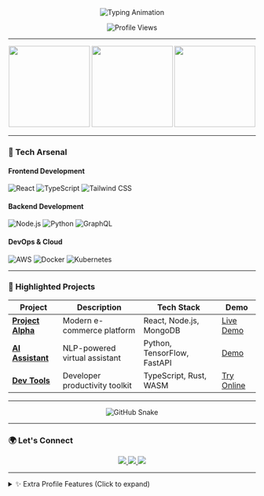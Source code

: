 <!-- Dynamic Header Section -->
<div align="center">
  <img src="https://readme-typing-svg.demolab.com?font=Fira+Code&weight=600&size=28&duration=4000&pause=1000&color=20C20E&center=true&vCenter=true&width=600&lines=Hi+👋,+I'm+{Chimi Tshering};{Chimi Tshering}" alt="Typing Animation" />
  
  ![Profile Views](https://komarev.com/ghpvc/?username={username}&style=flat-square&color=blueviolet)
</div>

---

<!-- GitHub Stats Grid -->
<div align="center">
  <img height="165em" src="https://github-readme-stats.vercel.app/api?username={username}&show_icons=true&theme=vision-friendly-dark&hide_border=true&include_all_commits=true&count_private=true" />
  <img height="165em" src="https://github-readme-stats.vercel.app/api/top-langs/?username={username}&layout=compact&theme=vision-friendly-dark&hide_border=true&langs_count=8" />
  <img height="165em" src="https://github-readme-streak-stats.herokuapp.com/?user={username}&theme=vision-friendly-dark&hide_border=true&date_format=j%20M%5B%20Y%5D" />
</div>

---

<!-- Tech Stack Section -->
### 🧰 Tech Arsenal

#### **Frontend Development**
![React](https://img.shields.io/badge/-React-61DAFB?logo=react&logoColor=black&style=for-the-badge)
![TypeScript](https://img.shields.io/badge/-TypeScript-3178C6?logo=typescript&logoColor=white&style=for-the-badge)
![Tailwind CSS](https://img.shields.io/badge/-Tailwind%20CSS-06B6D4?logo=tailwind-css&logoColor=white&style=for-the-badge)

#### **Backend Development**
![Node.js](https://img.shields.io/badge/-Node.js-339933?logo=node.js&logoColor=white&style=for-the-badge)
![Python](https://img.shields.io/badge/-Python-3776AB?logo=python&logoColor=white&style=for-the-badge)
![GraphQL](https://img.shields.io/badge/-GraphQL-E10098?logo=graphql&logoColor=white&style=for-the-badge)

#### **DevOps & Cloud**
![AWS](https://img.shields.io/badge/-AWS-232F3E?logo=amazon-aws&logoColor=white&style=for-the-badge)
![Docker](https://img.shields.io/badge/-Docker-2496ED?logo=docker&logoColor=white&style=for-the-badge)
![Kubernetes](https://img.shields.io/badge/-Kubernetes-326CE5?logo=kubernetes&logoColor=white&style=for-the-badge)

---

<!-- Featured Projects -->
### 🚀 Highlighted Projects

| Project | Description | Tech Stack | Demo |
|---------|-------------|------------|------|
| **[Project Alpha](https://github.com/{username}/project-alpha)** | Modern e-commerce platform | React, Node.js, MongoDB | [Live Demo](#) |
| **[AI Assistant](https://github.com/{username}/ai-assistant)** | NLP-powered virtual assistant | Python, TensorFlow, FastAPI | [Demo](#) |
| **[Dev Tools](https://github.com/{username}/dev-tools)** | Developer productivity toolkit | TypeScript, Rust, WASM | [Try Online](#) |

---

<!-- GitHub Snake Animation -->
<div align="center">
  <img src="https://raw.githubusercontent.com/{username}/{username}/output/github-contribution-grid-snake.svg" alt="GitHub Snake" />
</div>

---

<!-- Social Links -->
### 🌍 Let's Connect

<div align="center">
  <a href="https://linkedin.com/in/{your-profile}">
    <img src="https://img.shields.io/badge/LinkedIn-0A66C2?style=for-the-badge&logo=linkedin&logoColor=white" />
  </a>
  <a href="https://twitter.com/{your-handle}">
    <img src="https://img.shields.io/badge/Twitter-1DA1F2?style=for-the-badge&logo=twitter&logoColor=white" />
  </a>
  <a href="mailto:{your-email}">
    <img src="https://img.shields.io/badge/Email-EA4335?style=for-the-badge&logo=gmail&logoColor=white" />
  </a>
</div>

---

<!-- Optional Addons -->
<details>
<summary>✨ Extra Profile Features (Click to expand)</summary>

### 🔨 Recent Activity
<!-- GitHub Activity Graph -->
![Activity Graph](https://github-readme-activity-graph.vercel.app/graph?username={username}&theme=react-dark&hide_border=true&area=true)

### 🎵 Now Playing
<!-- Spotify Playing -->
[![Spotify](https://spotify-github-profile.vercel.app/api/view?uid={spotify-id}&cover_image=true&theme=novatorem)](https://spoti.fi/3I5b0qM)

### 🗂️ Skill Icons
<!-- Skill Icons -->
<div align="center">
  <img src="https://skillicons.dev/icons?i=react,nextjs,nodejs,py,tensorflow,aws,docker,kubernetes,git,github,postgres,redis,grafana,prometheus" />
</div>

</details>
